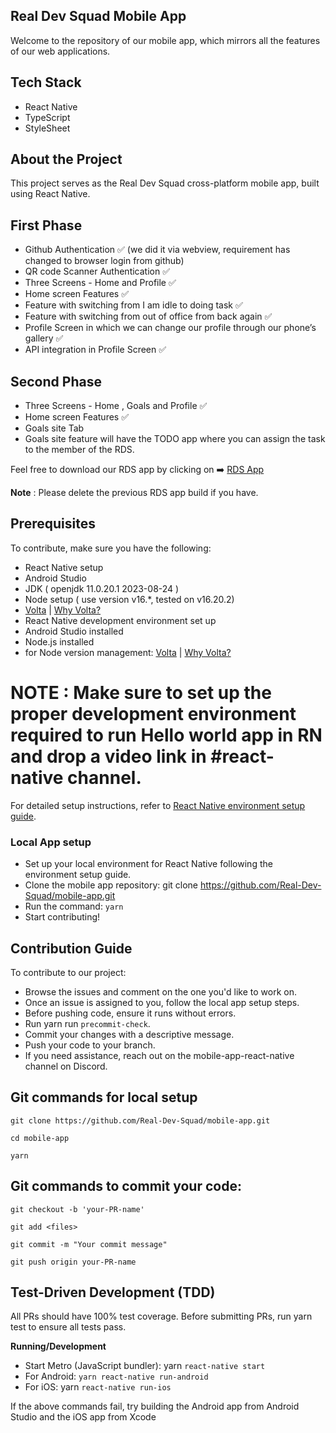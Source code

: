 ## Real Dev Squad Mobile App

Welcome to the repository of our mobile app, which mirrors all the features of our web applications.
## Tech Stack

   * React Native
   * TypeScript
   * StyleSheet
## About the Project

This project serves as the Real Dev Squad cross-platform mobile app, built using React Native.
## First Phase

- Github Authentication ✅ (we did it via webview, requirement has changed to browser login from github)
- QR code Scanner Authentication ✅
- Three Screens - Home and Profile ✅
- Home screen Features ✅
- Feature with switching from I am idle to doing task ✅
- Feature with switching from out of office from back again ✅
- Profile Screen in which we can change our profile through our phone’s gallery ✅
- API integration in Profile Screen ✅

## Second Phase
- Three Screens - Home , Goals and Profile ✅
- Home screen Features ✅
- Goals site Tab
- Goals site feature will have the TODO app where you can assign the task to the member of the RDS.

Feel free to download our RDS app by clicking on ➡️ [RDS App](https://drive.google.com/file/d/16hizVvh0JZBl5d8t_ILMnAo6phc6552J/view?usp=sharing)

**Note** : Please delete the previous RDS app build if you have.


## Prerequisites


To contribute, make sure you have the following:

- React Native setup
- Android Studio
- JDK ( openjdk 11.0.20.1 2023-08-24 )
- Node setup ( use version v16.*, tested on v16.20.2)
- [Volta](https://docs.volta.sh/guide/getting-started) | [Why Volta?](https://docs.volta.sh/guide/#why-volta)
- React Native development environment set up
- Android Studio installed
- Node.js installed
- for Node version management: [Volta](https://docs.volta.sh/guide/getting-started) | [Why Volta?](https://docs.volta.sh/guide/#why-volta)

# **NOTE** : Make sure to set up the proper development environment required to run Hello world app in RN and drop a video link in #react-native channel.

For detailed setup instructions,  refer to [React Native environment setup guide](https://reactnative.dev/docs/environment-setup).

### Local App setup

- Set up your local environment for React Native following the environment setup guide.
- Clone the mobile app repository: git clone https://github.com/Real-Dev-Squad/mobile-app.git
- Run the command: `yarn`
- Start contributing!

## Contribution Guide

To contribute to our project:

- Browse the issues and comment on the one you'd like to work on.
- Once an issue is assigned to you, follow the local app setup steps.
- Before pushing code, ensure it runs without errors.
- Run yarn run `precommit-check`.
- Commit your changes with a descriptive message.
- Push your code to your branch.
- If you need assistance, reach out on the mobile-app-react-native channel on Discord.


## Git commands for local setup

```
git clone https://github.com/Real-Dev-Squad/mobile-app.git

cd mobile-app

yarn
```


## Git commands to commit your code:
```
git checkout -b 'your-PR-name'

git add <files>

git commit -m "Your commit message"

git push origin your-PR-name

```


## Test-Driven Development (TDD)

All PRs should have 100% test coverage. Before submitting PRs, run yarn test to ensure all tests pass.

**Running/Development**

- Start Metro (JavaScript bundler): yarn `react-native start`
- For Android: `yarn react-native run-android`
- For iOS: yarn `react-native run-ios`

If the above commands fail, try building the Android app from Android Studio and the iOS app from Xcode
